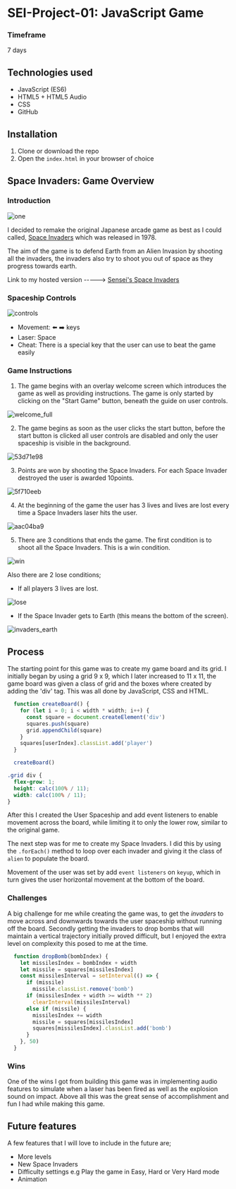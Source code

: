 # SEI-Project-01: JavaScript Game

### Timeframe

7 days

## Technologies used

-   JavaScript (ES6)
-   HTML5 + HTML5 Audio
-   CSS
-   GitHub

## Installation

1.  Clone or download the repo
2.  Open the `index.html` in your browser of choice

## Space Invaders: Game Overview

### Introduction

![one](https://user-images.githubusercontent.com/47805376/59615483-7df69500-911a-11e9-9037-308320607c3b.png)


I decided to remake the original Japanese arcade game as best as I could called, [Space Invaders](https://en.wikipedia.org/wiki/Space_Invaders) which was released in 1978.

The aim of the game is to defend Earth from an Alien Invasion by shooting all the invaders, the invaders also try to shoot you out of space as they progress towards earth.


Link to my hosted version -----> [Sensei's Space Invaders](https://sensei3k.github.io/SEI-Project-01/)


### Spaceship Controls

![controls](https://user-images.githubusercontent.com/47805376/59615669-d332a680-911a-11e9-970a-49d46bf6f351.png)
-   Movement: :arrow_left: :arrow_right: keys
-   Laser: Space
-   Cheat: There is a special key that the user can use to beat the game easily

### Game Instructions

1. The game begins with an overlay welcome screen which introduces the game as well as providing instructions. The game is only started by clicking on the "Start Game" button, beneath the guide on user controls.

![welcome_full](https://user-images.githubusercontent.com/47805376/59615746-feb59100-911a-11e9-9164-96de80636921.png)

2. The game begins as soon as the user clicks the start button, before the start button is clicked all user controls are disabled and only the user spaceship is visible in the background.

![53d71e98](https://user-images.githubusercontent.com/47805376/59615828-20af1380-911b-11e9-9db4-cc52ba2c145b.png)

3. Points are won by shooting the Space Invaders. For each Space Invader destroyed the user is awarded 10points.

![5f710eeb](https://user-images.githubusercontent.com/47805376/59615896-450af000-911b-11e9-82f0-739696be81d8.png)

4. At the beginning of the  game the user has 3 lives and lives are lost every time a Space Invaders laser hits the user.

![aac04ba9](https://user-images.githubusercontent.com/47805376/59615948-6075fb00-911b-11e9-8246-07f0b20fb196.gif)


5. There are 3 conditions that ends the game.
The first condition is to shoot all the Space Invaders. This is a win condition.

![win](https://user-images.githubusercontent.com/47805376/59616069-a16e0f80-911b-11e9-82d6-334ccf643d7c.png)

 Also there are 2 lose conditions;
 -  If all players 3 lives are lost.

![lose](https://user-images.githubusercontent.com/47805376/59616105-b185ef00-911b-11e9-8e8d-f239de75161a.png)

 - If the Space Invader gets to Earth (this means the bottom of the screen).

![invaders_earth](https://user-images.githubusercontent.com/47805376/59616147-c2366500-911b-11e9-8ca8-dfc66a83232a.png)

## Process

The starting point for this game was to create my game board and its grid. I initially began by using a grid 9 x 9, which I later increased to 11 x 11, the game board was given a class of grid and the boxes where created by adding the 'div' tag. This was all done by JavaScript, CSS and HTML.

``````js
  function createBoard() {
    for (let i = 0; i < width * width; i++) {
      const square = document.createElement('div')
      squares.push(square)
      grid.appendChild(square)
    }
    squares[userIndex].classList.add('player')
  }

  createBoard()
``````
``````css
.grid div {
  flex-grow: 1;
  height: calc(100% / 11);
  width: calc(100% / 11);
}
``````

After this I created the User Spaceship and add event listeners to enable movement across the board, while limiting it to only the lower row, similar to the original game.

The next step was for me to create my Space Invaders. I did this by using the `.forEach()` method to loop over each invader and giving it the class of `alien` to populate the board.

Movement of the user was set by add `event listeners` on `keyup`, which in turn gives the user horizontal movement at the bottom of the board.

### Challenges


A big challenge for me while creating the game was, to get the _invaders_ to move across and downwards towards the user spaceship without running off the board.
Secondly getting the invaders to drop bombs that will maintain a vertical trajectory initially proved difficult, but I enjoyed the extra level on complexity this posed to me at the time.
``````js
  function dropBomb(bombIndex) {
    let missilesIndex = bombIndex + width
    let missile = squares[missilesIndex]
    const missilesInterval = setInterval(() => {
      if (missile)
        missile.classList.remove('bomb')
      if (missilesIndex + width >= width ** 2)
        clearInterval(missilesInterval)
      else if (missile) {
        missilesIndex += width
        missile = squares[missilesIndex]
        squares[missilesIndex].classList.add('bomb')
      }
    }, 50)
  }
``````
### Wins

One of the wins I got from building this game was in implementing audio features to simulate when a laser has been fired as well as the explosion sound on impact.
Above all this was the great sense of accomplishment and fun I had while making this game.

## Future features

A few features that I will love to include in the future are;

-   More levels
-   New Space Invaders
-   Difficulty settings e.g Play the game in Easy, Hard or Very Hard mode
-   Animation
